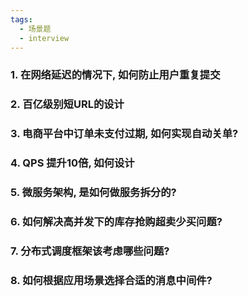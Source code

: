 ```yaml
---
tags:
  - 场景题
  - interview
---
```

### 1. 在网络延迟的情况下, 如何防止用户重复提交



### 2. 百亿级别短URL的设计



### 3. 电商平台中订单未支付过期,  如何实现自动关单?


### 4. QPS 提升10倍,  如何设计


### 5. 微服务架构, 是如何做服务拆分的?


### 6. 如何解决高并发下的库存抢购超卖少买问题?


### 7. 分布式调度框架该考虑哪些问题?


### 8. 如何根据应用场景选择合适的消息中间件?




